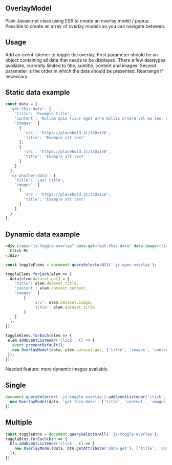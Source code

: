 ## OverlayModel

Plain Javascript class using ES6 to create an overlay model / popup. Possible to create an array of overlay models so you can navigate between.

## Usage

Add an event listener to toggle the overlay.
First parameter should be an object containing all data that needs to be displayed.
There a few datatypes available, currently limited to title, subtitle, content and images.
Second parameter is the order in which the data should be presented. Rearrange if necessary.

## Static data example

```javascript
const data = {
  'get-this-data': {
    'title': 'Example title',
    'content': 'Nullam quis risus eget urna mollis ornare vel eu leo. Donec ullamcorper nulla non metus auctor fringilla.',
    'images': [
      {
        'src': 'https://placehold.it/350x150',
        'title': 'Example alt text'
      },
      {
        'src': 'https://placehold.it/350x150',
        'title': 'Example alt text'
      }
    ]
  },
  'or-another-data': {
    'title': 'Last title',
    'images': [
      {
        'src': 'https://placehold.it/350x150',
        'title': 'Example alt text'
      }
    ]
  }
};
```

## Dynamic data example

```html
<div class="js-toggle-overlay" data-get="get-this-data" data-image="/img/example.jpg" data-title="Example title" data-content="Put here any content you want">
  Click Me
</div>
```

```javascript
const toggleElems = document.querySelectorAll('.js-open-overlay');

toggleElems.forEach(elem => {
  data[elem.dataset.get] = {
    'title': elem.dataset.title,
    'content': elem.dataset.content,
    'images': [
        {
            'src': elem.dataset.image,
            'title': elem.dataset.title
        }
    ]
  };
});

toggleElems.forEach(elem => {
 elem.addEventListener('click', () => {
   event.preventDefault();
   new OverlayModel(data, elem.dataset.get, ['title', 'images', 'content']);
 });
});
```

Needed feature: more dynamic images available.

## Single

```javascript
document.querySelector('.js-toggle-overlay').addEventListener('click', () => {
  new OverlayModel(data, 'get-this-data', ['title', 'content', 'images']);
});
```

## Multiple

```javascript
const toggleBtns = document.querySelectorAll('.js-toggle-overlay');
toggleBtns.forEach(btn => {
  btn.addEventListener('click', () => {
    new OverlayModel(data, btn.getAttribute('data-get'), ['title', 'content', 'images']);
  });
});
```
